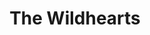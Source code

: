 ---
title: "The Wildhearts"
summary: "British rock group founded ca. 1988 in Newcastle upon Tyne, England."
image: "the-wildhearts.jpg"
---